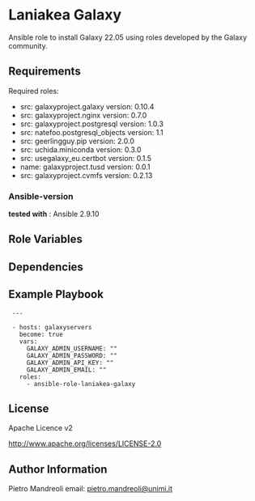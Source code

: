 # Laniakea Galaxy

Ansible role to install Galaxy 22.05 using roles developed by the Galaxy community.

## Requirements

Required roles:

- src: galaxyproject.galaxy
  version: 0.10.4
- src: galaxyproject.nginx
  version: 0.7.0
- src: galaxyproject.postgresql
  version: 1.0.3
- src: natefoo.postgresql_objects
  version: 1.1
- src: geerlingguy.pip
  version: 2.0.0
- src: uchida.miniconda
  version: 0.3.0
- src: usegalaxy_eu.certbot
  version: 0.1.5
- name: galaxyproject.tusd
  version: 0.0.1
- src: galaxyproject.cvmfs
  version: 0.2.13

### Ansible-version

**tested with** : Ansible 2.9.10

## Role Variables

## Dependencies

## Example Playbook

     ---

     - hosts: galaxyservers
       become: true
       vars:
         GALAXY_ADMIN_USERNAME: ""
         GALAXY_ADMIN_PASSWORD: ""
         GALAXY_ADMIN_API_KEY: ""
         GALAXY_ADMIN_EMAIL: ""
       roles:
         - ansible-role-laniakea-galaxy

## License

Apache Licence v2

http://www.apache.org/licenses/LICENSE-2.0

## Author Information

Pietro Mandreoli email: pietro.mandreoli@unimi.it
